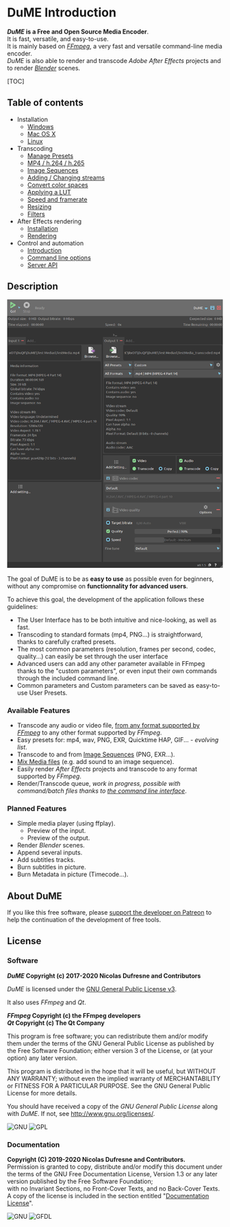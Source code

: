 # DuME Introduction

**_DuME_ is a Free and Open Source Media Encoder**.  
It is fast, versatile, and easy-to-use.  
It is mainly based on [*FFmpeg*](https://ffmpeg.org/), a very fast and versatile command-line media encoder.  
*DuME* is also able to render and transcode *Adobe After Effects* projects and to render [*Blender*](http://blender.org) scenes.

[TOC]

## Table of contents

- Installation
    - [Windows](windows.md)
    - [Mac OS X](mac.md)
    - [Linux](linux.md)
- Transcoding
    - [Manage Presets](presets.md)
    - [MP4 / h.264 / h.265](h264-5.md)
    - [Image Sequences](sequences.md)
    - [Adding / Changing streams](mapping.md)
    - [Convert color spaces](color-space.md)
    - [Applying a LUT](lut.md)
    - [Speed and framerate](speed.md)
    - [Resizing](resize.md)
    - [Filters](filter.md)
- After Effects rendering
    - [Installation](after-effects-install.md)
    - [Rendering](after-effects-rendering.md)
- Control and automation
    - [Introduction](api.md)
    - [Command line options](cli-options.md)
    - [Server API](server-api.md)

## Description

![](img/captures/DuME_Screenshot.png)

The goal of DuME is to be as **easy to use** as possible even for beginners, without any compromise on **functionnality for advanced users**.

To achieve this goal, the development of the application follows these guidelines:

- The User Interface has to be both intuitive and nice-looking, as well as fast.
- Transcoding to standard formats (mp4, PNG...) is straightforward, thanks to carefully crafted presets.
- The most common parameters (resolution, frames per second, codec, quality...) can easily be set through the user interface
- Advanced users can add any other parameter available in FFmpeg thanks to the "custom parameters", or even input their own commands through the included command line.
- Common parameters and Custom parameters can be saved as easy-to-use User Presets.

### Available Features

- Transcode any audio or video file, [from any format supported by *FFmpeg*](https://ffmpeg.org/general.html#Supported-File-Formats_002c-Codecs-or-Features) to any other format supported by *FFmpeg*.
- Easy presets for: mp4, wav, PNG, EXR, Quicktime HAP, GIF... - *evolving list*.
- Transcode to and from [Image Sequences](sequences.md) (PNG, EXR...).
- [Mix Media files](mapping.md) (e.g. add sound to an image sequence).
- Easily render *After Effects* projects and transcode to any format supported by *FFmpeg*.
- Render/Transcode queue, *work in progress, possible with command/batch files thanks to [the command line interface](cli-options.md)*.

### Planned Features

- Simple media player (using ffplay).  
    - Preview of the input.
    - Preview of the output.
- Render *Blender* scenes.
- Append several inputs.
- Add subtitles tracks.
- Burn subtitles in picture.
- Burn Metadata in picture (Timecode...).

## About DuME

If you like this free software, please [support the developer on Patreon](http://patreon.com/duduf) to help the continuation of the development of free tools.

## License

### Software

***DuME* Copyright (c) 2017-2020 Nicolas Dufresne and Contributors**  

*DuME* is licensed under the [GNU General Public License v3](gnu-gpl.md).

It also uses *FFmpeg* and *Qt*.

***FFmpeg* Copyright (c) the FFmpeg developers**  
***Qt* Copyright (c) The Qt Company**

This program is free software; you can redistribute them and/or modify them under the terms of the GNU General Public License as published by the Free Software Foundation; either version 3 of the License, or (at your option) any later version.

This program is distributed in the hope that it will be useful, but WITHOUT ANY WARRANTY; without even the implied warranty of MERCHANTABILITY or FITNESS FOR A PARTICULAR PURPOSE.  See the GNU General Public License for more details.

You should have received a copy of the *GNU General Public License* along with *DuME*.  If not, see http://www.gnu.org/licenses/.

![GNU](img/logos/gnu.png) ![GPL](img/logos/gplv3.png) 

### Documentation

**Copyright (C)  2019-2020 Nicolas Dufresne and Contributors.**  
Permission is granted to copy, distribute and/or modify this document under the terms of the GNU Free Documentation License, Version 1.3 or any later version published by the Free Software Foundation;  
with no Invariant Sections, no Front-Cover Texts, and no Back-Cover Texts.
A copy of the license is included in the section entitled "[Documentation License](doc-license.md)".

![GNU](img/logos/gnu.png) ![GFDL](img/logos/gfdl-logo.png) 
